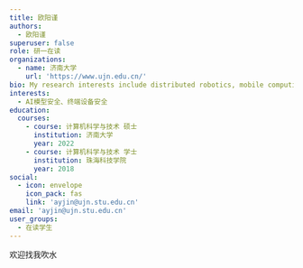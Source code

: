 ```yaml
---
title: 欧阳谨
authors:
  - 欧阳谨
superuser: false
role: 研一在读
organizations:
  - name: 济南大学
    url: 'https://www.ujn.edu.cn/'
bio: My research interests include distributed robotics, mobile computing and programmable matter.
interests:
  - AI模型安全、终端设备安全
education:
  courses:
    - course: 计算机科学与技术 硕士
      institution: 济南大学
      year: 2022
    - course: 计算机科学与技术 学士
      institution: 珠海科技学院
      year: 2018
social:
  - icon: envelope
    icon_pack: fas
    link: 'ayjin@ujn.stu.edu.cn'
email: 'ayjin@ujn.stu.edu.cn'
user_groups:
  - 在读学生
---
```

欢迎找我吹水